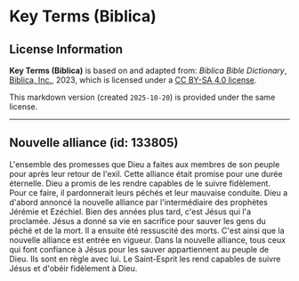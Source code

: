# Key Terms (Biblica)

## License Information

**Key Terms (Biblica)** is based on and adapted from: _Biblica Bible Dictionary_, [Biblica, Inc.](https://www.biblica.com/), 2023, which is licensed under a [CC BY-SA 4.0 license](https://creativecommons.org/licenses/by-sa/4.0/legalcode.en).

This markdown version (created `2025-10-20`) is provided under the same license.



--------------------------------

## Nouvelle alliance (id: 133805)

L'ensemble des promesses que Dieu a faites aux membres de son peuple pour après leur retour de l'exil. Cette alliance était promise pour une durée éternelle. Dieu a promis de les rendre capables de le suivre fidèlement. Pour ce faire, il pardonnerait leurs péchés et leur mauvaise conduite. Dieu a d'abord annoncé la nouvelle alliance par l'intermédiaire des prophètes Jérémie et Ezéchiel. Bien des années plus tard, c'est Jésus qui l'a proclamée. Jésus a donné sa vie en sacrifice pour sauver les gens du péché et de la mort. Il a ensuite été ressuscité des morts. C'est ainsi que la nouvelle alliance est entrée en vigueur. Dans la nouvelle alliance, tous ceux qui font confiance à Jésus pour les sauver appartiennent au peuple de Dieu. Ils sont en règle avec lui. Le Saint\-Esprit les rend capables de suivre Jésus et d'obéir fidèlement à Dieu.


